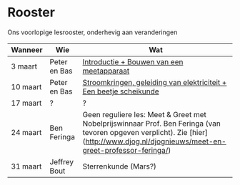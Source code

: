 # Rooster

Ons voorlopige lesrooster, onderhevig aan veranderingen

Wanneer|Wie|Wat
---|---|---
3 maart|Peter en Bas|[Introductie + Bouwen van een meetapparaat](/Lessen/3maart.md)
10 maart|Peter en Bas|[Stroomkringen, geleiding van elektriciteit + Een beetje scheikunde](/Lessen/10maart.md)
17 maart|?|?
24 maart|Ben Feringa|Geen reguliere les: Meet & Greet met Nobelprijswinnaar Prof. Ben Feringa (van tevoren opgeven verplicht). Zie [hier] (http://www.djog.nl/djognieuws/meet-en-greet-professor-feringa/)
31 maart|Jeffrey Bout|Sterrenkunde (Mars?)

